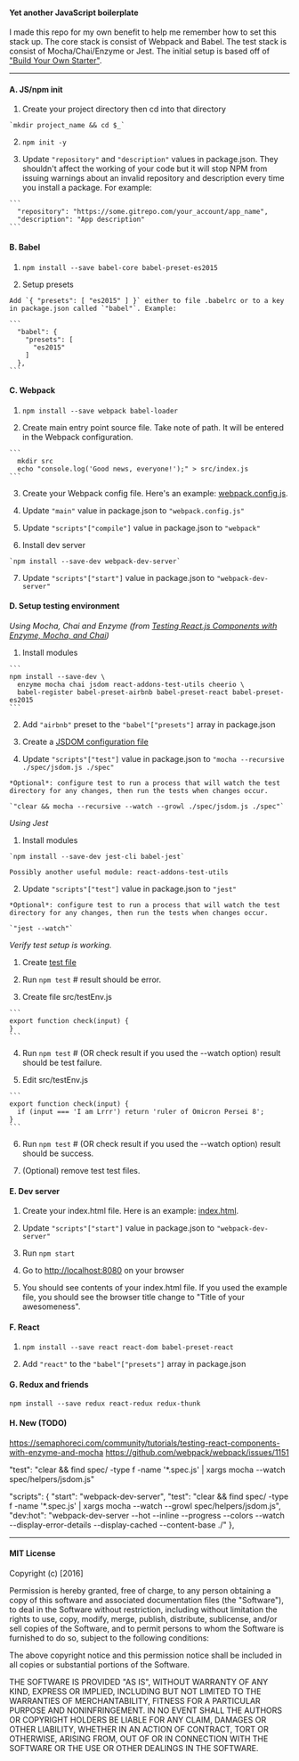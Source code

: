 #### Yet another JavaScript boilerplate

I made this repo for my own benefit to help me remember how to set this stack up.
The core stack is consist of Webpack and Babel. The test stack is consist of Mocha/Chai/Enzyme or Jest.
The initial setup is based off of ["Build Your Own Starter"](http://andrewhfarmer.com/build-your-own-starter/).

---

#### A. JS/npm init

  1. Create your project directory then cd into that directory

    `mkdir project_name && cd $_`

  2. `npm init -y`

  3. Update `"repository"` and `"description"` values in package.json. They shouldn't affect the working of your code but it will stop NPM from issuing warnings about an invalid repository and description every time you install a package. For example:

    ```
      "repository": "https://some.gitrepo.com/your_account/app_name",
      "description": "App description"
    ```


#### B. Babel

  1. `npm install --save babel-core babel-preset-es2015`

  2. Setup presets

    Add `{ "presets": [ "es2015" ] }` either to file .babelrc or to a key in package.json called `"babel"`. Example:

    ```
      "babel": {
        "presets": [
          "es2015"
        ]
      },
    ```


#### C. Webpack

  1. `npm install --save webpack babel-loader`

  2. Create main entry point source file. Take note of path. It will be entered in the Webpack configuration.

    ```
      mkdir src
      echo "console.log('Good news, everyone!');" > src/index.js
    ```

  3. Create your Webpack config file. Here's an example: [webpack.config.js](webpack.config.js).

  4. Update `"main"` value in package.json to `"webpack.config.js"`

  5. Update `"scripts"["compile"]` value in package.json to `"webpack"`

  6. Install dev server

    `npm install --save-dev webpack-dev-server`

  7. Update `"scripts"["start"]` value in package.json to `"webpack-dev-server"`


#### D. Setup testing environment

*Using Mocha, Chai and Enzyme (from [Testing React.js Components with Enzyme, Mocha, and Chai](https://medium.com/@jerrymao/testing-react-js-components-with-enzyme-mocha-and-chai-534c7f000976#.1lfeniau9))*

  1. Install modules

    ```
    npm install --save-dev \
      enzyme mocha chai jsdom react-addons-test-utils cheerio \
      babel-register babel-preset-airbnb babel-preset-react babel-preset-es2015
    ```

  2. Add `"airbnb"` preset to the `"babel"["presets"]` array in package.json

  3. Create a [JSDOM configuration file](spec/jsdom.js)

  4. Update `"scripts"["test"]` value in package.json to `"mocha --recursive ./spec/jsdom.js ./spec"`

    *Optional*: configure test to run a process that will watch the test directory for any changes, then run the tests when changes occur.

    `"clear && mocha --recursive --watch --growl ./spec/jsdom.js ./spec"`


*Using Jest*

  1. Install modules

    `npm install --save-dev jest-cli babel-jest`

    Possibly another useful module: react-addons-test-utils

  2. Update `"scripts"["test"]` value in package.json to `"jest"`

    *Optional*: configure test to run a process that will watch the test directory for any changes, then run the tests when changes occur.

    `"jest --watch"`


*Verify test setup is working.*

  1. Create [test file](spec/testEnv.spec.js)

  2. Run `npm test` # result should be error.

  3. Create file src/testEnv.js

    ```
    export function check(input) {
    }
    ```

  4. Run `npm test` # (OR check result if you used the --watch option) result should be test failure.

  5. Edit src/testEnv.js

    ```
    export function check(input) {
      if (input === 'I am Lrrr') return 'ruler of Omicron Persei 8';
    }
    ```

  6. Run `npm test` # (OR check result if you used the --watch option) result should be success.

  7. (Optional) remove test test files.


#### E. Dev server

  1. Create your index.html file. Here is an example: [index.html](index.html).

  2. Update `"scripts"["start"]` value in package.json to `"webpack-dev-server"`

  3. Run `npm start`

  4. Go to [http://localhost:8080](http://localhost:8080) on your browser

  5. You should see contents of your index.html file. If you used the example file, you should see the browser title change to "Title of your awesomeness".


#### F. React

  1. `npm install --save react react-dom babel-preset-react`

  2. Add `"react"` to the `"babel"["presets"]` array in package.json


#### G. Redux and friends

  `npm install --save redux react-redux redux-thunk`


#### H. New (TODO)

https://semaphoreci.com/community/tutorials/testing-react-components-with-enzyme-and-mocha
https://github.com/webpack/webpack/issues/1151

"test": "clear && find spec/ -type f -name '*.spec.js' | xargs mocha --watch spec/helpers/jsdom.js"

  "scripts": {
    "start": "webpack-dev-server",
    "test": "clear && find spec/ -type f -name '*.spec.js' | xargs mocha --watch --growl spec/helpers/jsdom.js",
    "dev:hot": "webpack-dev-server --hot --inline --progress --colors --watch --display-error-details --display-cached --content-base ./"
  },

---

#### MIT License

Copyright (c) [2016]

Permission is hereby granted, free of charge, to any person obtaining a copy
of this software and associated documentation files (the "Software"), to deal
in the Software without restriction, including without limitation the rights
to use, copy, modify, merge, publish, distribute, sublicense, and/or sell
copies of the Software, and to permit persons to whom the Software is
furnished to do so, subject to the following conditions:

The above copyright notice and this permission notice shall be included in all
copies or substantial portions of the Software.

THE SOFTWARE IS PROVIDED "AS IS", WITHOUT WARRANTY OF ANY KIND, EXPRESS OR
IMPLIED, INCLUDING BUT NOT LIMITED TO THE WARRANTIES OF MERCHANTABILITY,
FITNESS FOR A PARTICULAR PURPOSE AND NONINFRINGEMENT. IN NO EVENT SHALL THE
AUTHORS OR COPYRIGHT HOLDERS BE LIABLE FOR ANY CLAIM, DAMAGES OR OTHER
LIABILITY, WHETHER IN AN ACTION OF CONTRACT, TORT OR OTHERWISE, ARISING FROM,
OUT OF OR IN CONNECTION WITH THE SOFTWARE OR THE USE OR OTHER DEALINGS IN THE
SOFTWARE.
